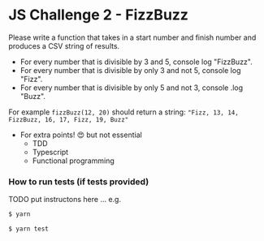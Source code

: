 # JS Challenge 2 - FizzBuzz

Please write a function that takes in a start number and finish number and produces a CSV string of results.

- For every number that is divisible by 3 and 5, console log "FizzBuzz".
- For every number that is divisible by only 3 and not 5, console log "Fizz".
- For every number that is divisible by only 5 and not 3, console .log "Buzz".

For example `fizzBuzz(12, 20)` should return a string: 
`"Fizz, 13, 14, FizzBuzz, 16, 17, Fizz, 19, Buzz"`


- For extra points! 😍 but not essential
    - TDD
    - Typescript
    - Functional programming


### How to run tests (if tests provided)

TODO put instructons here ... e.g.

```sh
$ yarn
```

```sh
$ yarn test
```